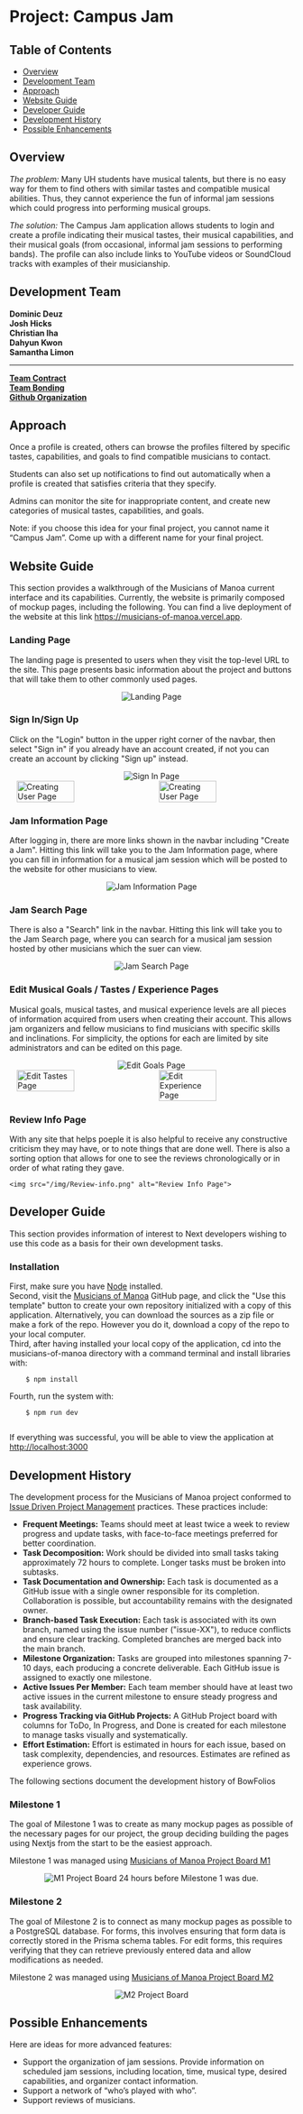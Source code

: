 <div class="container">
  <h1 id="project-campus-jam">Project: Campus Jam</h1>

  <h2>Table of Contents</h2>
  <ul>
    <li><a href="#overview">Overview</a></li>
    <li><a href="#team">Development Team</a></li>
    <li><a href="#approach">Approach</a></li>
    <li><a href="#guide">Website Guide</a></li>
    <li><a href="#dev-guide">Developer Guide</a></li>
    <li><a href="#history">Development History</a></li>
    <li><a href="#enhancements">Possible Enhancements</a></li>
  </ul>

  <h2 id="overview">Overview<a class="anchorjs-link " aria-label="Anchor" data-anchorjs-icon="" href="#overview" style="font: 1em / 1 anchorjs-icons; margin-left: 0.1875em; padding-right: 0.1875em; padding-left: 0.1875em;"></a></h2>

  <p><em>The problem:</em> Many UH students have musical talents, but there is no easy way for them to find others with similar tastes and compatible musical abilities. Thus, they cannot experience the fun of informal jam sessions which could progress into performing musical groups.</p>

  <p><em>The solution:</em>  The Campus Jam application allows students to login and create a profile indicating their musical tastes, their musical capabilities, and their musical goals (from occasional, informal jam sessions to performing bands). The profile can also include links to YouTube videos or SoundCloud tracks with examples of their musicianship.</p>

  <h2 id="team">Development Team<a class="anchorjs-link " aria-label="Anchor" data-anchorjs-icon="" href="#team" style="font: 1em / 1 anchorjs-icons; margin-left: 0.1875em; padding-right: 0.1875em; padding-left: 0.1875em;"></a></h2>

  <b>
  Dominic Deuz <br>
  Josh Hicks <br>
  Christian Iha <br>
  Dahyun Kwon <br>
  Samantha Limon <br>
  </b>
  <hr>

  <a href="/img/Musicians%20of%20Manoa%20-%20Team%20Contract.pdf"><b>Team Contract</b></a>
  <br>
  <a href="/img/Musicians%20of%20Manoa%20-%20Team%20Bonding.pdf"><b>Team Bonding</b></a>
  <br>
  <a href="https://github.com/musicians-of-manoa"><b>Github Organization</b></a>

  <h2 id="approach">Approach<a class="anchorjs-link " aria-label="Anchor" data-anchorjs-icon="" href="#approach" style="font: 1em / 1 anchorjs-icons; margin-left: 0.1875em; padding-right: 0.1875em; padding-left: 0.1875em;"></a></h2>

  <p>Once a profile is created, others can browse the profiles filtered by specific tastes, capabilities, and goals to find compatible musicians to contact.</p>

  <p>Students can also set up notifications to find out automatically when a profile is created that satisfies criteria that they specify.</p>

  <p>Admins can monitor the site for inappropriate content, and create new categories of musical tastes, capabilities, and goals.</p>

  <p>Note: if you choose this idea for your final project, you cannot name it “Campus Jam”.  Come up with a different name for your final project.</p>

  <h2 id="guide">Website Guide<a class="anchorjs-link " aria-label="Anchor" data-anchorjs-icon="" href="#guide" style="font: 1em / 1 anchorjs-icons; margin-left: 0.1875em; padding-right: 0.1875em; padding-left: 0.1875em;"></a></h2>

  <p>This section provides a walkthrough of the Musicians of Manoa current interface and its capabilities. Currently, the website is primarily composed of mockup pages, including the following. You can find a live deployment of the website at this link <a  href="https://musicians-of-manoa.vercel.app/">https://musicians-of-manoa.vercel.app</a>.</p>

  <h3>Landing Page</h3>
  <p>The landing page is presented to users when they visit the top-level URL to the site. This page presents basic information about the project and buttons that will take them to other commonly used pages.</p>
  <div style="display: flex; justify-content: space-around;">
    <img src="/img/landing.png" alt="Landing Page">
  </div>

  <h3>Sign In/Sign Up</h3>
  <p>Click on the "Login" button in the upper right corner of the navbar, then select "Sign in" if you already have an account created, if not you can create an account by clicking "Sign up" instead.</p>
  <div style="display: flex; justify-content: space-around;">
    <img src="/img/signin.png" alt="Sign In Page">
  </div>
  <div style="display: flex; justify-content: space-around;">
    <img src="/img/signup(creatinguser).png" png alt="Creating User Page" style="width: 45%;">
    <img src="/img/selectmusicaltaste.png" png alt="Creating User Page" style="width: 45%;">
  </div>

  <h3>Jam Information Page</h3>
  <p>After logging in, there are more links shown in the navbar including "Create a Jam". Hitting this link will take you to the Jam Information page, where you can fill in information for a musical jam session which will be posted to the website for other musicians to view.</p>
  <div style="display: flex; justify-content: space-around;">
    <img src="/img/jam-information.png" alt="Jam Information Page">
  </div>

  <h3>Jam Search Page</h3>
  <p>There is also a "Search" link in the navbar. Hitting this link will take you to the Jam Search page, where you can search for a musical jam session hosted by other musicians which the suer can view.</p>
  <div style="display: flex; justify-content: space-around;">
    <img src="/img/jam-search.png" alt="Jam Search Page">
  </div>

  <h3>Edit Musical Goals / Tastes / Experience Pages</h3>
  <p>Musical goals, musical tastes, and musical experience levels are all pieces of information acquired from users when creating their account. This allows jam organizers and fellow musicians to find musicians with specific skills and inclinations. For simplicity, the options for each are limited by site administrators and can be edited on this page.</p>
  <div style="display: flex; justify-content: space-around;">
    <img src="/img/editGoal.png" alt="Edit Goals Page">
  </div>
  <div style="display: flex; justify-content: space-around;">
    <img src="/img/editTaste.png" alt="Edit Tastes Page" style="width: 45%;">
    <img src="/img/editExperience.png" alt="Edit Experience Page" style="width: 45%;">
  </div>

  <h3>Review Info Page</h3>
  <p>With any site that helps poeple it is also helpful to receive any constructive criticism they may have, or to note things that are done well. There is also a sorting option that allows for one to see the reviews chronologically or in order of what rating they gave.</p>

    <img src="/img/Review-info.png" alt="Review Info Page">
  </div>
  
  <h2 id="dev-guide">Developer Guide<a class="anchorjs-link " aria-label="Anchor" data-anchorjs-icon="" href="#dev-guide" style="font: 1em / 1 anchorjs-icons; margin-left: 0.1875em; padding-right: 0.1875em; padding-left: 0.1875em;"></a></h2>

  <p>This section provides information of interest to Next developers wishing to use this code as a basis for their own development tasks.</p>

  <h3>Installation</h3>
  First, make sure you have <a href="https://nodejs.org/en">Node</a> installed.
  <br>
  Second, visit the <a href="https://github.com/musicians-of-manoa/musicians-of-manoa">Musicians of Manoa</a> GitHub page, and click the "Use this template" button to create your own repository initialized with a copy of this application. Alternatively, you can download the sources as a zip file or make a fork of the repo. However you do it, download a copy of the repo to your local computer.
  <br>
  Third, after having installed your local copy of the application, cd into the musicians-of-manoa directory with a command terminal and install libraries with:
  <br>
  <code>
    $ npm install
  </code>
  <br>
  Fourth, run the system with: 
  <br>
  <code>
    $ npm run dev
  </code>

  If everything was successful, you will be able to view the application at <a href="http://localhost:3000">http://localhost:3000</a>

  <h2 id="history">Development History<a class="anchorjs-link " aria-label="Anchor" data-anchorjs-icon="" href="#history" style="font: 1em / 1 anchorjs-icons; margin-left: 0.1875em; padding-right: 0.1875em; padding-left: 0.1875em;"></a></h2>
  <p>The development process for the Musicians of Manoa project conformed to <a href="https://courses.ics.hawaii.edu/ics314f24/morea/project-management/reading-guidelines-idpm.html">Issue Driven Project Management</a> practices. These practices include:</p>

  <ul>
    <li><b>Frequent Meetings:</b> Teams should meet at least twice a week to review progress and update tasks, with face-to-face meetings preferred for better coordination.</li>
    <li><b>Task Decomposition:</b> Work should be divided into small tasks taking approximately 72 hours to complete. Longer tasks must be broken into subtasks.</li>
    <li><b>Task Documentation and Ownership:</b> Each task is documented as a GitHub issue with a single owner responsible for its completion. Collaboration is possible, but accountability remains with the designated owner.</li>
    <li><b>Branch-based Task Execution:</b> Each task is associated with its own branch, named using the issue number ("issue-XX"), to reduce conflicts and ensure clear tracking. Completed branches are merged back into the main branch.</li>
    <li><b>Milestone Organization:</b> Tasks are grouped into milestones spanning 7-10 days, each producing a concrete deliverable. Each GitHub issue is assigned to exactly one milestone.</li>
    <li><b>Active Issues Per Member:</b> Each team member should have at least two active issues in the current milestone to ensure steady progress and task availability.</li>
    <li><b>Progress Tracking via GitHub Projects:</b> A GitHub Project board with columns for ToDo, In Progress, and Done is created for each milestone to manage tasks visually and systematically.</li>
    <li><b>Effort Estimation:</b> Effort is estimated in hours for each issue, based on task complexity, dependencies, and resources. Estimates are refined as experience grows.</li>
  </ul>

  <p>The following sections document the development history of BowFolios</p>
  <h3>Milestone 1</h3>
  <p>The goal of Milestone 1 was to create as many mockup pages as possible of the necessary pages for our project, the group deciding building the pages using Nextjs from the start to be the easiest approach.<p>
  <p>Milestone 1 was managed using <a href="https://github.com/orgs/musicians-of-manoa/projects/1">Musicians of Manoa Project Board M1</a></p>
  <div style="display: flex; justify-content: space-around;">
    <img src="/img/M1Board.png" alt="M1 Project Board 24 hours before Milestone 1 was due.">
  </div>

<h3>Milestone 2</h3>
  <p>The goal of Milestone 2 is to connect as many mockup pages as possible to a PostgreSQL database. For forms, this involves ensuring that form data is correctly stored in the Prisma schema tables. For edit forms, this requires verifying that they can retrieve previously entered data and allow modifications as needed.<p>
  <p>Milestone 2 was managed using <a href="https://github.com/orgs/musicians-of-manoa/projects/3">Musicians of Manoa Project Board M2</a></p>
  <div style="display: flex; justify-content: space-around;">
    <img src="/img/M2Board.png" alt="M2 Project Board">
  </div>

  <h2 id="enhancements">Possible Enhancements<a class="anchorjs-link " aria-label="Anchor" data-anchorjs-icon="" href="#enhancements" style="font: 1em / 1 anchorjs-icons; margin-left: 0.1875em; padding-right: 0.1875em; padding-left: 0.1875em;"></a></h2>

  <p>Here are ideas for more advanced features:</p>

  <ul>
    <li>Support the organization of jam sessions. Provide information on scheduled jam sessions, including location, time, musical type, desired capabilities, and organizer contact information.</li>
    <li>Support a network of “who’s played with who”.</li>
    <li>Support reviews of musicians.</li>
  </ul>
